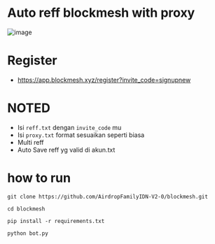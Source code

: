# Auto reff blockmesh with proxy
![image](https://github.com/user-attachments/assets/d5c04e59-0698-47e0-a677-418ea2122bec)

# Register
- https://app.blockmesh.xyz/register?invite_code=signupnew

# NOTED
- Isi ```reff.txt``` dengan ```invite_code``` mu
- Isi ```proxy.txt``` format sesuaikan seperti biasa
- Multi reff
- Auto Save reff yg valid di akun.txt

# how to run
```
git clone https://github.com/AirdropFamilyIDN-V2-0/blockmesh.git
```
```
cd blockmesh
```
```
pip install -r requirements.txt
```
```
python bot.py
```
